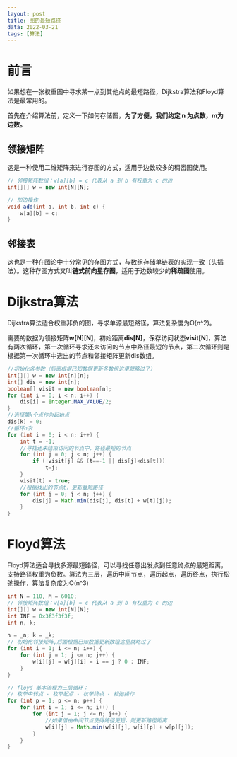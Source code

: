 ```yaml
---
layout: post
title: 图的最短路径
data: 2022-03-21
tags: [算法]
---
```


# 前言

如果想在一张权重图中寻求某一点到其他点的最短路径，Dijkstra算法和Floyd算法是最常用的。

首先在介绍算法前，定义一下如何存储图，**为了方便，我们约定 n 为点数，m为边数。**

## 领接矩阵

这是一种使用二维矩阵来进行存图的方式，适用于边数较多的稠密图使用。

```java
// 邻接矩阵数组：w[a][b] = c 代表从 a 到 b 有权重为 c 的边
int[][] w = new int[N][N];

// 加边操作
void add(int a, int b, int c) {
    w[a][b] = c;
}
```

## 邻接表

这也是一种在图论中十分常见的存图方式，与数组存储单链表的实现一致（头插法）。这种存图方式又叫**链式前向星存图**，适用于边数较少的**稀疏图**使用。



# Dijkstra算法

Dijkstra算法适合权重非负的图，寻求单源最短路径，算法复杂度为O(n^2)。

需要的数据为领接矩阵**w[N]\[N]**，初始距离**dis[N]**，保存访问状态**visit[N]**，算法有两次循环，第一次循环寻求还未访问的节点中路径最短的节点，第二次循环则是根据第一次循环中选出的节点和邻接矩阵更新dis数组。

```java
//初始化各参数（后面根据已知数据更新各数组这里就略过了）
int[][] w = new int[n][n];
int[] dis = new int[n];
boolean[] visit = new boolean[n];
for (int i = 0; i < n; i++) {
    dis[i] = Integer.MAX_VALUE/2;
}
//选择第k个点作为起始点
dis[k] = 0;
//循环n次
for (int i = 0; i < n; i++) {
    int t = -1;
    //寻找还未结束访问的节点中，路径最短的节点
    for (int j = 0; j < n; j++) {
        if (!visit[j] && (t==-1 || dis[j]<dis[t]))
            t=j;
    }
    visit[t] = true;
    //根据找出的节点t，更新最短路径
    for (int j = 0; j < n; j++) {
        dis[j] = Math.min(dis[j], dis[t] + w[t][j]);
    }
}
```



# Floyd算法

Floyd算法适合寻找多源最短路径，可以寻找任意出发点到任意终点的最短距离，支持路径权重为负数。算法为三层，遍历中间节点，遍历起点，遍历终点，执行松弛操作，算法复杂度为O(n^3)

```java
int N = 110, M = 6010;
// 邻接矩阵数组：w[a][b] = c 代表从 a 到 b 有权重为 c 的边
int[][] w = new int[N][N];
int INF = 0x3f3f3f3f;
int n, k;

n = _n; k = _k;
// 初始化邻接矩阵,后面根据已知数据更新数组这里就略过了
for (int i = 1; i <= n; i++) {
    for (int j = 1; j <= n; j++) {
        w[i][j] = w[j][i] = i == j ? 0 : INF;
    }
}

// floyd 基本流程为三层循环：
// 枚举中转点 - 枚举起点 - 枚举终点 - 松弛操作        
for (int p = 1; p <= n; p++) {
    for (int i = 1; i <= n; i++) {
        for (int j = 1; j <= n; j++) {
            //如果借由中间节点使得路径更短，则更新路径距离
            w[i][j] = Math.min(w[i][j], w[i][p] + w[p][j]);
        }
    }
}
```

